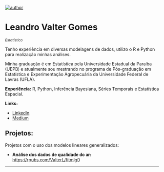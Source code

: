 [![author](https://img.shields.io/badge/author-leandrovalter-red.svg)](https://www.linkedin.com/in/leandrovalter)

<p align="center">
  
</p>

# Leandro Valter Gomes
<sub>*Estatístico*</sub>

Tenho experiência em diversas modelagens de dados, utilizo o R e Python para realização minhas análises. 

Minha graduação é em Estatística pela Universidade Estadual da Paraíba (UEPB) e atualmente sou mestrando no programa de Pós-graduação em Estatística e Experimentação Agropecuária da Universidade Federal de Lavras (UFLA).

**Experiência:** R, Python, Inferência Bayesiana, Séries Temporais e Estatística Espacial.

**Links:**
* [LinkedIn](https://www.linkedin.com/in/leandrovalter)
* [Medium](https://medium.com/@leandro.vvalter)

## Projetos:
Projetos com o uso dos modelos lineares generalizados:

* **Análise dos dados de qualidade do ar:** https://rpubs.com/ValterL/fitmlg0

---


